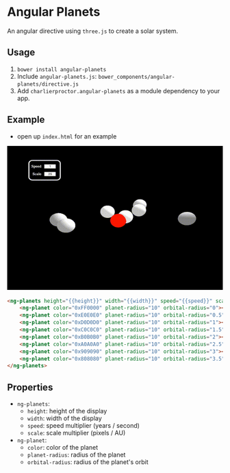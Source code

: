 # Angular Planets

An angular directive using `three.js` to create a solar system.

## Usage

1. `bower install angular-planets`
2. Include `angular-planets.js`: `bower_components/angular-planets/directive.js`
3. Add `charlierproctor.angular-planets` as a module dependency to your app.

## Example

- open up `index.html` for an example

![](demo.gif)

```html
<ng-planets height="{{height}}" width="{{width}}" speed="{{speed}}" scale="{{scale}}">
	<ng-planet color="0xFF0000" planet-radius="10" orbital-radius="0"></ng-planet>
	<ng-planet color="0xE0E0E0" planet-radius="10" orbital-radius="0.5"></ng-planet>
	<ng-planet color="0xD0D0D0" planet-radius="10" orbital-radius="1"></ng-planet>
	<ng-planet color="0xC0C0C0" planet-radius="10" orbital-radius="1.5"></ng-planet>
	<ng-planet color="0xB0B0B0" planet-radius="10" orbital-radius="2"></ng-planet>
	<ng-planet color="0xA0A0A0" planet-radius="10" orbital-radius="2.5"></ng-planet>
	<ng-planet color="0x909090" planet-radius="10" orbital-radius="3"></ng-planet>
	<ng-planet color="0x808080" planet-radius="10" orbital-radius="3.5"></ng-planet>
</ng-planets>
```

## Properties

- `ng-planets`:
	- `height`: height of the display
	- `width`: width of the display
	- `speed`: speed multiplier (years / second)
	- `scale`: scale multiplier (pixels / AU)
- `ng-planet`:
	- `color`: color of the planet
	- `planet-radius`: radius of the planet
	- `orbital-radius`: radius of the planet's orbit